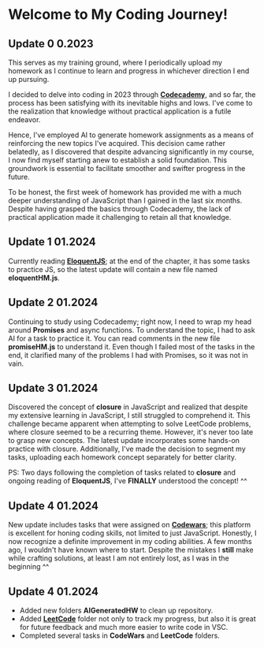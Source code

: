 # Welcome to My Coding Journey!

## Update 0  0.2023
This serves as my training ground, where I periodically upload my homework as I continue to learn and progress in whichever direction I end up pursuing.

I decided to delve into coding in 2023 through **[Codecademy](https://www.codecademy.com)**, and so far, the process has been satisfying with its inevitable highs and lows. I've come to the realization that knowledge without practical application is a futile endeavor.

Hence, I've employed AI to generate homework assignments as a means of reinforcing the new topics I've acquired. This decision came rather belatedly, as I discovered that despite advancing significantly in my course, I now find myself starting anew to establish a solid foundation. This groundwork is essential to facilitate smoother and swifter progress in the future.

To be honest, the first week of homework has provided me with a much deeper understanding of JavaScript than I gained in the last six months. Despite having grasped the basics through Codecademy, the lack of practical application made it challenging to retain all that knowledge.

## Update 1 01.2024
Currently reading **[EloquentJS](https://eloquentjavascript.net/)**; at the end of the chapter, it has some tasks to practice JS, so the latest update will contain a new file named __eloquentHM.js__.

## Update 2 01.2024
Continuing to study using Codecademy; right now, I need to wrap my head around **Promises** and async functions. To understand the topic, I had to ask AI for a task to practice it. You can read comments in the new file __promiseHM.js__ to understand it. Even though I failed most of the tasks in the end, it clarified many of the problems I had with Promises, so it was not in vain.

## Update 3 01.2024
Discovered the concept of __closure__ in JavaScript and realized that despite my extensive learning in JavaScript, I still struggled to comprehend it. This challenge became apparent when attempting to solve LeetCode problems, where closure seemed to be a recurring theme. However, it's never too late to grasp new concepts. The latest update incorporates some hands-on practice with closure. Additionally, I've made the decision to segment my tasks, uploading each homework concept separately for better clarity.

PS: Two days following the completion of tasks related to __closure__ and ongoing reading of **EloquentJS**, I've **FINALLY** understood the concept! ^^

## Update 4 01.2024
New update includes tasks that were assigned on **[Codewars](https://www.codewars.com/)**; this platform is excellent for honing coding skills, not limited to just JavaScript. Honestly, I now recognize a definite improvement in my coding abilities. A few months ago, I wouldn't have known where to start. Despite the mistakes I __still__ make while crafting solutions, at least I am not entirely lost, as I was in the beginning ^^

## Update 4 01.2024
- Added new folders **AIGeneratedHW** to clean up repository. 
- Added **[LeetCode](https://leetcode.com/)** folder not only to track my progress, but also it is great for future feedback and much more easier to write code in VSC.
- Completed several tasks in **CodeWars** and **LeetCode** folders.
